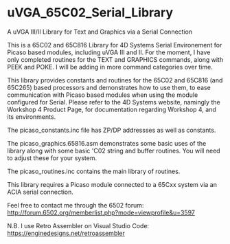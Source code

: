 # uVGA_65C02_Serial_Library
A uVGA III/II Library for Text and Graphics via a Serial Connection

This is a 65C02 and 65C816 Library for 4D Systems Serial Environement for Picaso based modules, including uVGA III and II. 
For the moment, I have only completed routines for the TEXT and GRAPHICS commands, along with PEEK and POKE. I will be adding
in more command categories over time.

This library provides constants and routines for the 65C02 and 65C816 (and 65C265) based processors and demonstrates how to use them, 
to ease communication with Picaso based modules when using the module configured for Serial. Please refer to the 4D Systems 
website, namingly the Workshop 4 Product Page, for documentation regarding Workshop 4, and its environments.

The picaso_constants.inc file has ZP/DP addressses as well as constants.

The picaso_graphics.65816.asm demonstrates some basic uses of the library along with some basic 'C02 string and buffer routines.
You will need to adjust these for your system.

The picaso_routines.inc contains the main library of routines.

This library requires a Picaso module connected to a 65Cxx system via an ACIA serial connection. 

Feel free to contact me through the 6502 forum: http://forum.6502.org/memberlist.php?mode=viewprofile&u=3597

N.B. I use Retro Assembler on Visual Studio Code: https://enginedesigns.net/retroassembler


